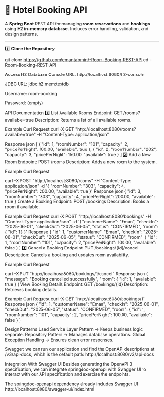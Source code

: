 # 🏨 Hotel Booking API

A **Spring Boot** REST API for managing **room reservations** and **bookings** using **H2 in-memory database**. Includes error handling, validation, and design patterns.

---


 1️⃣ **Clone the Repository**

git clone https://github.com/emantabrnin/-Room-Booking-REST-API
cd -Room-Booking-REST-API

Access H2 Database Console
URL: http://localhost:8080/h2-console

JDBC URL: jdbc:h2:mem:testdb

Username: room-booking

Password: (empty)

API Documentation
1️⃣ List Available Rooms
 Endpoint: GET /rooms?available=true 
  Description: Returns a list of all available rooms.

 Example Curl Request
curl -X GET "http://localhost:8080/rooms?available=true" -H "Content-Type: application/json"

Response
json
[
    {
        "id": 1,
        "roomNumber": "101",
        "capacity": 2,
        "pricePerNight": 100.00,
        "available": true
    },
    {
        "id": 2,
        "roomNumber": "202",
        "capacity": 3,
        "pricePerNight": 150.00,
        "available": true
    }
]
2️⃣ Add a New Room
 Endpoint: POST /rooms 
 Description: Adds a new room to the system.

 Example Curl Request

curl -X POST "http://localhost:8080/rooms" -H "Content-Type: application/json" -d '{
    "roomNumber": "303",
    "capacity": 4,
    "pricePerNight": 200.00,
    "available": true
}'
Response
json
{
    "id": 3,
    "roomNumber": "303",
    "capacity": 4,
    "pricePerNight": 200.00,
    "available": true
}
Create a Booking
 Endpoint: POST /bookings 
 Description: Books a room if available.

 Example Curl Request
curl -X POST "http://localhost:8080/bookings" -H "Content-Type: application/json" -d '{
    "customerName": "Eman",
    "checkIn": "2025-06-01",
    "checkOut": "2025-06-05",
    "status": "CONFIRMED",
    "room": {
        "id": 1
    }
}'
 Response
{
    "id": 1,
    "customerName": "Eman",
    "checkIn": "2025-06-01",
    "checkOut": "2025-06-05",
    "status": "CONFIRMED",
    "room": {
        "id": 1,
        "roomNumber": "101",
        "capacity": 2,
        "pricePerNight": 100.00,
        "available": false
    }
}
4️⃣ Cancel a Booking
 Endpoint: PUT /bookings/{id}/cancel 
 Description: Cancels a booking and updates room availability.

 Example Curl Request

curl -X PUT "http://localhost:8080/bookings/1/cancel"
 Response
json
{
    "message": "Booking cancelled successfully",
    "room": {
        "id": 1,
        "available": true
    }
}
View Booking Details
 Endpoint: GET /bookings/{id} 
  Description: Retrieves booking details.

 Example Curl Request
curl -X GET "http://localhost:8080/bookings/1"
 Response
json
{
    "id": 1,
    "customerName": "Eman",
    "checkIn": "2025-06-01",
    "checkOut": "2025-06-05",
    "status": "CONFIRMED",
    "room": {
        "id": 1,
        "roomNumber": "101",
        "capacity": 2,
        "pricePerNight": 100.00,
        "available": false
    }
}

Design Patterns Used
Service Layer Pattern → Keeps business logic separate.  Repository Pattern → Manages database operations.  Global Exception Handling → Ensures clean error responses.

Swagger:
we can run our application and find the OpenAPI descriptions at /v3/api-docs, which is the default path:
http://localhost:8080/v3/api-docs

 Integration With Swagger UI
Besides generating the OpenAPI 3 specification, we can integrate springdoc-openapi with Swagger UI to interact with our API specification and exercise the endpoints.

The springdoc-openapi dependency already includes Swagger UI
http://localhost:8080/swagger-ui/index.html
